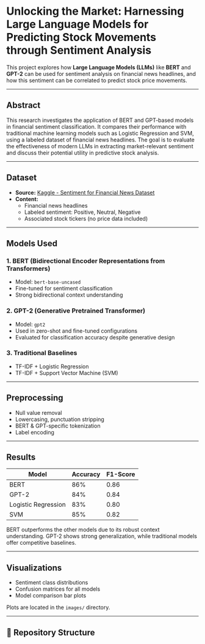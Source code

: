 # Unlocking the Market: Harnessing Large Language Models for Predicting Stock Movements through Sentiment Analysis

This project explores how **Large Language Models (LLMs)** like **BERT** and **GPT-2** can be used for sentiment analysis on financial news headlines, and how this sentiment can be correlated to predict stock price movements.

---

##  Abstract

This research investigates the application of BERT and GPT-based models in financial sentiment classification. It compares their performance with traditional machine learning models such as Logistic Regression and SVM, using a labeled dataset of financial news headlines. The goal is to evaluate the effectiveness of modern LLMs in extracting market-relevant sentiment and discuss their potential utility in predictive stock analysis.

---

##  Dataset

- **Source:** [Kaggle - Sentiment for Financial News Dataset](https://www.kaggle.com/datasets/waseemalastal/sentiment-for-financial-news-dataset)
- **Content:**
  - Financial news headlines
  - Labeled sentiment: Positive, Neutral, Negative
  - Associated stock tickers (no price data included)

---

##  Models Used

### 1. BERT (Bidirectional Encoder Representations from Transformers)
- Model: `bert-base-uncased`
- Fine-tuned for sentiment classification
- Strong bidirectional context understanding

### 2. GPT-2 (Generative Pretrained Transformer)
- Model: `gpt2`
- Used in zero-shot and fine-tuned configurations
- Evaluated for classification accuracy despite generative design

### 3. Traditional Baselines
- TF-IDF + Logistic Regression
- TF-IDF + Support Vector Machine (SVM)

---

##  Preprocessing

- Null value removal
- Lowercasing, punctuation stripping
- BERT & GPT-specific tokenization
- Label encoding

---

## Results

| Model                | Accuracy | F1-Score |
|---------------------|----------|----------|
| BERT                | 86%      | 0.86     |
| GPT-2               | 84%      | 0.84     |
| Logistic Regression | 83%      | 0.80     |
| SVM                 | 85%      | 0.82     |

BERT outperforms the other models due to its robust context understanding. GPT-2 shows strong generalization, while traditional models offer competitive baselines.

---

## Visualizations

- Sentiment class distributions
- Confusion matrices for all models
- Model comparison bar plots

Plots are located in the `images/` directory.

---

## 📁 Repository Structure

